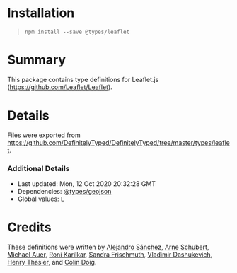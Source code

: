 # Installation
> `npm install --save @types/leaflet`

# Summary
This package contains type definitions for Leaflet.js (https://github.com/Leaflet/Leaflet).

# Details
Files were exported from https://github.com/DefinitelyTyped/DefinitelyTyped/tree/master/types/leaflet.

### Additional Details
 * Last updated: Mon, 12 Oct 2020 20:32:28 GMT
 * Dependencies: [@types/geojson](https://npmjs.com/package/@types/geojson)
 * Global values: `L`

# Credits
These definitions were written by [Alejandro Sánchez](https://github.com/alejo90), [Arne Schubert](https://github.com/atd-schubert), [Michael Auer](https://github.com/mcauer), [Roni Karilkar](https://github.com/ronikar), [Sandra Frischmuth](https://github.com/sanfrisc), [Vladimir Dashukevich](https://github.com/life777), [Henry Thasler](https://github.com/henrythasler), and [Colin Doig](https://github.com/captain-igloo).
